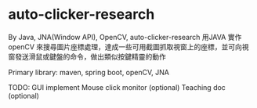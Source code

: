 # auto-clicker-research
By Java, JNA(Window API), OpenCV,  auto-clicker-research
用JAVA 實作 openCV 來搜尋圖片座標處理，達成一些可用截圖抓取視窗上的座標，並可向視窗發送滑鼠或鍵盤的命令，做出類似按鍵精靈的動作

Primary library: 
maven, spring boot, openCV, JNA

TODO:
GUI implement
Mouse click monitor (optional)
Teaching doc (optional)
